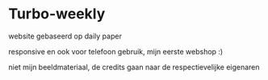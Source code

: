 # Turbo-weekly
website gebaseerd op daily paper

responsive en ook voor telefoon gebruik, mijn eerste webshop :)

niet mijn beeldmateriaal, de credits gaan naar de respectievelijke eigenaren
